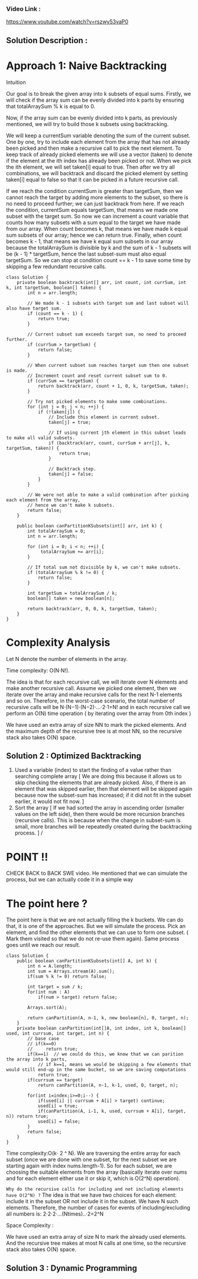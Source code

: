 ### Video Link : 
https://www.youtube.com/watch?v=rszwy53vaP0



## Solution Description : 

# Approach 1: Naive Backtracking
Intuition

Our goal is to break the given array into k subsets of equal sums.
Firstly, we will check if the array sum can be evenly divided into k parts by ensuring that totalArraySum % k is equal to 0.

Now, if the array sum can be evenly divided into k parts, as previously mentioned, we will try to build those k subsets using backtracking.

We will keep a currentSum variable denoting the sum of the current subset. One by one, try to include each element from the array that has not already been picked and then make a recursive call to pick the next element.
To keep track of already picked elements we will use a vector (taken) to denote if the element at the ith index has already been picked or not.
When we pick the ith element, we will set taken[i] equal to true. Then after we try all combinations, we will backtrack and discard the picked element by setting taken[i] equal to false so that it can be picked in a future recursive call.

If we reach the condition currentSum is greater than targetSum, then we cannot reach the target by adding more elements to the subset, so there is no need to proceed further; we can just backtrack from here.
If we reach the condition, currentSum equals targetSum, that means we made one subset with the target sum. So now we can increment a count variable that counts how many subsets with a sum equal to the target we have made from our array.
When count becomes k, that means we have made k equal sum subsets of our array; hence we can return true.
Finally, when count becomes k - 1, that means we have k equal sum subsets in our array because the totalArraySum is divisible by k and the sum of k - 1 subsets will be (k - 1) * targetSum, hence the last subset-sum must also equal targetSum. So we can stop at condition count == k - 1 to save some time by skipping a few redundant recursive calls.

```
class Solution {
    private boolean backtrack(int[] arr, int count, int currSum, int k, int targetSum, boolean[] taken) {
        int n = arr.length;
      
        // We made k - 1 subsets with target sum and last subset will also have target sum.
        if (count == k - 1) { 
            return true;
        }
        
        // Current subset sum exceeds target sum, no need to proceed further.
        if (currSum > targetSum) { 
            return false;
        }
      
        // When current subset sum reaches target sum then one subset is made.
        // Increment count and reset current subset sum to 0.
        if (currSum == targetSum) {
            return backtrack(arr, count + 1, 0, k, targetSum, taken);
        }
        
        // Try not picked elements to make some combinations.
        for (int j = 0; j < n; ++j) {
            if (!taken[j]) {
                // Include this element in current subset.
                taken[j] = true;
                
                // If using current jth element in this subset leads to make all valid subsets.
                if (backtrack(arr, count, currSum + arr[j], k, targetSum, taken)) {
                    return true;
                }
                
                // Backtrack step.
                taken[j] = false;
            }
        } 
      
        // We were not able to make a valid combination after picking each element from the array,
        // hence we can't make k subsets.
        return false;
    }
  
    public boolean canPartitionKSubsets(int[] arr, int k) {
        int totalArraySum = 0;
        int n = arr.length;
        
        for (int i = 0; i < n; ++i) {
             totalArraySum += arr[i];
        }
      
        // If total sum not divisible by k, we can't make subsets.
        if (totalArraySum % k != 0) { 
            return false;
        }
      
        int targetSum = totalArraySum / k;
        boolean[] taken = new boolean[n];
      
        return backtrack(arr, 0, 0, k, targetSum, taken);
    }
}
```

# Complexity Analysis

Let N denote the number of elements in the array.

Time complexity: O(N⋅N!).

The idea is that for each recursive call, we will iterate over N elements and make another recursive call. Assume we picked one element, then we iterate over the array and make recursive calls for the next N-1 elements and so on.
Therefore, in the worst-case scenario, the total number of recursive calls will be N⋅(N−1)⋅(N−2)⋅...⋅2⋅1=N!  and in each recursive call we perform an O(N) time operation ( by iterating over the array from 0th index )

We have used an extra array of size NN to mark the picked elements.
And the maximum depth of the recursive tree is at most NN, so the recursive stack also takes O(N) space.

## Solution 2 : Optimized Backtracking

1. Used a variable (index) to start the finding of a value rather than searching complete array
[
We are doing this because it allows us to skip checking the elements that are already picked. Also, if there is an element that was skipped earlier, then that element will be skipped again because now the subset-sum has increased; if it did not fit in the subset earlier, it would not fit now.
]
2. Sort the array 
[
If we had sorted the array in ascending order (smaller values on the left side), then there would be more recursion branches (recursive calls). This is because when the change in subset-sum is small, more branches will be repeatedly created during the backtracking process.
]
/

# POINT !!
CHECK BACK to BACK SWE video. He mentioned that we can simulate the process, but we can actually code it in a simple way
# The point here ?
The point here is that we are not actually filling the k buckets. We can do that, it is one of the approaches.
But we will simulate the process.
Pick an element, and find the other elements that we can use to form one subset. ( Mark them visited so that we do not re-use them again).
Same process goes until we reach our result.

```
class Solution {
    public boolean canPartitionKSubsets(int[] A, int k) {
        int n = A.length;
        int sum = Arrays.stream(A).sum();
        if(sum % k != 0) return false;
        
        int target = sum / k;
        for(int num : A)
            if(num > target) return false;
        
        Arrays.sort(A);

        return canPartition(A, n-1, k, new boolean[n], 0, target, n);
    }
    private boolean canPartition(int[]A, int index, int k, boolean[] used, int currsum, int target, int n) {
        // base case
        // if(k==0) 
        //     return true;
        if(k==1)  // we could do this, we know that we can parition the array into k parts,
            // if k==1, means we would be skipping a few elements that would still end-up in the same bucket, so we are saving computations 
            return true;
        if(currsum == target)
            return canPartition(A, n-1, k-1, used, 0, target, n);

        for(int i=index;i>=0;i--) {
            if(used[i] || currsum + A[i] > target) continue;
            used[i] = true;
            if(canPartition(A, i-1, k, used, currsum + A[i], target, n)) return true;
            used[i] = false;
        }
        return false;
    }
}
```

Time complexity:O(k⋅ 2 ^ N).
We are traversing the entire array for each subset (once we are done with one subset, for the next subset we are starting again with index nums.length-1). So for each subset, we are choosing the suitable elements from the array (basically iterate over nums and for each element either use it or skip it, which is O(2^N) operation).

`Why do the recursive calls for including and not including elements have O(2^N) ?`
The idea is that we have two choices for each element: include it in the subset OR not include it in the subset. We have N such elements. Therefore, the number of cases for events of including/excluding all numbers is: 2⋅2⋅2⋅...(Ntimes)..⋅2=2^N

Space Complexity : 

We have used an extra array of size N to mark the already used elements.
And the recursive tree makes at most N calls at one time, so the recursive stack also takes O(N) space.


## Solution 3 : Dynamic Programming
